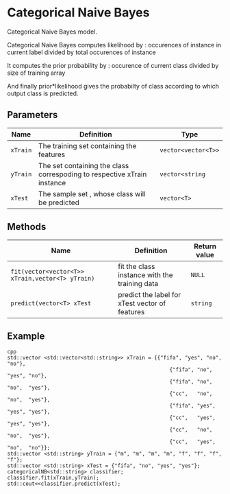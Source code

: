 # Categorical Naive Bayes

Categorical Naive Bayes model.

Categorical Naive Bayes computes likelihood by : occurences of instance in current label divided by total occurences of instance

It computes the prior probability by : occurence of current class divided by size of training array

And finally prior*likelihood gives the probabilty of class according to which output class is predicted.


## Parameters

| Name   | Definition                             | Type              |
|--------|----------------------------------------|-------------------|
| `xTrain` |The training set containing the features|`vector<vector<T>>`|
| `yTrain` |The set containing the class correspoding to respective xTrain instance|`vector<string`|
| `xTest` |The sample set , whose class will be predicted|`vector<T>`|

## Methods

| Name                                             | Definition                                  | Return value |
|--------------------------------------------------|---------------------------------------------|-----------|
| `fit(vector<vector<T>> xTrain,vector<T> yTrain)` |fit the class instance with the training data|`NULL`|
| `predict(vector<T> xTest`                        |predict the label for xTest vector of features|`string`|

## Example

```
cpp
std::vector <std::vector<std::string>> xTrain = {{"fifa", "yes", "no",  "no"},
                                                     {"fifa", "no",  "yes", "no"},
                                                     {"fifa", "no",  "no",  "yes"},
                                                     {"cc",   "no",  "no",  "yes"},
                                                     {"fifa", "yes", "yes", "yes"},
                                                     {"cc",   "yes", "yes", "yes"},
                                                     {"cc",   "no",  "no",  "yes"},
                                                     {"cc",   "yes", "no",  "no"}};
std::vector <std::string> yTrain = {"m", "m", "m", "m", "f", "f", "f", "f"};
std::vector <std::string> xTest = {"fifa", "no", "yes", "yes"};
categoricalNB<std::string> classifier;
classifier.fit(xTrain,yTrain);
std::cout<<classifier.predict(xTest);
```
